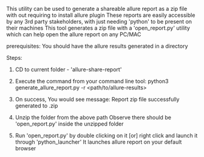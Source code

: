 This utility can be used to generate a shareable allure report as a zip file with out requiring to install allure plugin
These reports are easily accessible by any 3rd party stakeholders, with just needing 'python' to be present on their machines
This tool generates a zip file with a 'open_report.py' utility which can help open the allure report on any PC/MAC

prerequisites:
You should have the allure results generated in a directory

Steps:
1. CD to current folder - 'allure-share-report'

2. Execute the command from your command line tool:
       python3 generate_allure_report.py -r <path/to/allure-results>

3. On success, You would see message:
       Report zip file successfully generated to <Desktop path>.zip

4. Unzip the folder from the above path
       Observe there should be 'open_report.py' inside the unzipped folder

5. Run 'open_report.py' by double clicking on it [or] right click and launch it through 'python_launcher'
       It launches allure report on your default browser